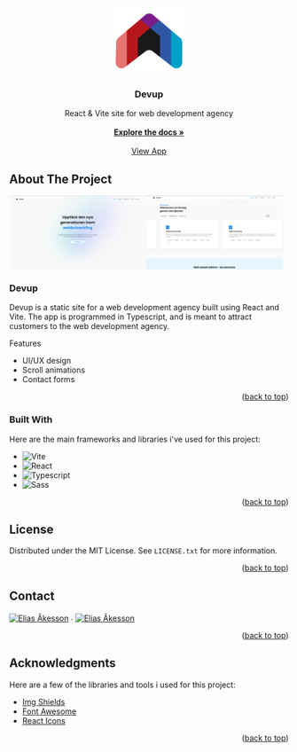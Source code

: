 <a name="readme-top"></a>

<!-- PROJECT LOGO -->
<br />
<div align="center">
  <a href="https://github.com/eliasakesson/devup">
    <img src="public/Images/Logo.webp" alt="Logo" width="120" height="120">
  </a>

  <h3 align="center">Devup</h3>

  <p align="center">
    React & Vite site for web development agency
    <br />
    <br />
    <a href="https://github.com/eliasakesson/devup"><strong>Explore the docs »</strong></a>
    <br />
    <br />
    <a href="https://www.devupweb.vercel.app">View App</a>
  </p>
</div>

<!-- ABOUT THE PROJECT -->
## About The Project

<div style="display:flex">
  <img src="public/Images/home-page.png" alt="" width="49%" />
  <img src="public/Images/features.png" alt="" width="49%" />
</div>

### Devup

Devup is a static site for a web development agency built using React and Vite. The app is programmed in Typescript, and is meant to attract customers to the web development agency.

Features
* UI/UX design
* Scroll animations
* Contact forms

<p align="right">(<a href="#readme-top">back to top</a>)</p>

### Built With

Here are the main frameworks and libraries i've used for this project:

* ![Vite][Vite]
* ![React][React.js]
* ![Typescript][Typescript]
* ![Sass][Sass]

<p align="right">(<a href="#readme-top">back to top</a>)</p>

<!-- LICENSE -->
## License

Distributed under the MIT License. See `LICENSE.txt` for more information.

<p align="right">(<a href="#readme-top">back to top</a>)</p>



<!-- CONTACT -->
## Contact

<a href="https://www.linkedin.com/in/eliasakesson/" target="blank"><img align="center" src="https://upload.wikimedia.org/wikipedia/commons/thumb/c/ca/LinkedIn_logo_initials.png/800px-LinkedIn_logo_initials.png" alt="Elias Åkesson" height="40" width="40"/></a>
.
<a href="https://github.com/eliasakesson" target="blank"><img align="center" src="https://raw.githubusercontent.com/rahuldkjain/github-profile-readme-generator/master/src/images/icons/Social/github.svg" alt="Elias Åkesson" height="40" width="40" /></a>

<p align="right">(<a href="#readme-top">back to top</a>)</p>



<!-- ACKNOWLEDGMENTS -->
## Acknowledgments

Here are a few of the libraries and tools i used for this project:

* [Img Shields](https://shields.io)
* [Font Awesome](https://fontawesome.com)
* [React Icons](https://react-icons.github.io/react-icons/search)

<p align="right">(<a href="#readme-top">back to top</a>)</p>



<!-- MARKDOWN LINKS & IMAGES -->
[logo]: public/images/logo.png
[product-screenshot]: public/images/home-page.png
[Vite]: https://img.shields.io/badge/vite-%23646CFF.svg?style=for-the-badge&logo=vite&logoColor=white
[React.js]: https://img.shields.io/badge/React-20232A?style=for-the-badge&logo=react&logoColor=61DAFB
[Typescript]: https://img.shields.io/badge/typescript-%23007ACC.svg?style=for-the-badge&logo=typescript&logoColor=white
[Sass]: https://img.shields.io/badge/SASS-hotpink.svg?style=for-the-badge&logo=SASS&logoColor=white
